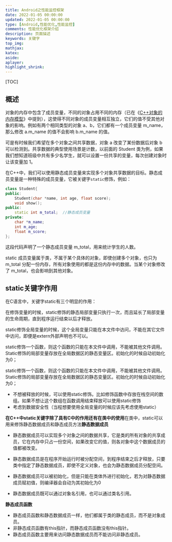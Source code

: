 ```yaml
---
title: Android之性能监控框架
date: 2022-01-05 00:00:00
updated: 2022-01-05 00:00:00
type: [Android,性能优化,性能监控]
comments: 性能优化框架介绍
description: 页面描述
keywords: 关键字
top_img:
mathjax:
katex:
aside:
aplayer:
highlight_shrink:
---
```


[TOC]

## 概述

对象的内存中包含了成员变量，不同的对象占用不同的内存（已在《[C++对象的内存模型](http://c.biancheng.net/view/vip_2218.html)》中提到），这使得不同对象的成员变量相互独立，它们的值不受其他对象的影响。例如有两个相同类型的对象 a、b，它们都有一个成员变量 m_name，那么修改 a.m_name 的值不会影响 b.m_name 的值。

可是有时候我们希望在多个对象之间共享数据，对象 a 改变了某份数据后对象 b 可以检测到。共享数据的典型使用场景是计数，以前面的 Student 类为例，如果我们想知道班级中共有多少名学生，就可以设置一份共享的变量，每次创建对象时让该变量加 1。

在C++中，我们可以使用静态成员变量来实现多个对象共享数据的目标。静态成员变量是一种特殊的成员变量，它被关键字`static`修饰，例如：

```c++
class Student{
public:
    Student(char *name, int age, float score);
    void show();
public:
    static int m_total;  //静态成员变量
private:
    char *m_name;
    int m_age;
    float m_score;
};
```

这段代码声明了一个静态成员变量 m_total，用来统计学生的人数。

static 成员变量属于类，不属于某个具体的对象，即使创建多个对象，也只为 m_total 分配一份内存，所有对象使用的都是这份内存中的数据。当某个对象修改了 m_total，也会影响到其他对象。







## static关键字作用

在C语言中，关键字static有三个明显的作用：

在修饰变量的时候，static修饰的静态局部变量只执行一次，而且延长了局部变量的生命周期，直到程序运行结束以后才释放。

static修饰全局变量的时候，这个全局变量只能在本文件中访问，不能在其它文件中访问，即便是extern外部声明也不可以。

static修饰一个函数，则这个函数的只能在本文件中调用，不能被其他文件调用。Static修饰的局部变量存放在全局数据区的静态变量区。初始化的时候自动初始化为0；

static修饰一个函数，则这个函数的只能在本文件中调用，不能被其他文件调用。Static修饰的局部变量存放在全局数据区的静态变量区。初始化的时候自动初始化为0；

- 不想被释放的时候，可以使用static修饰。比如修饰函数中存放在栈空间的数组。如果不想让这个数组在函数调用结束释放可以使用static修饰
- 考虑到数据安全性（当程想要使用全局变量的时候应该先考虑使用static）



**在C++中static关键字除了具有C中的作用还有在类中的使用**在类中，static可以用来修饰静态数据成员和静态成员方法**静态数据成员**



- 静态数据成员可以实现多个对象之间的数据共享，它是类的所有对象的共享成员，它在内存中只占一份空间，如果改变它的值，则各对象中这个数据成员的值都被改变。
- 静态数据成员是在程序开始运行时被分配空间，到程序结束之后才释放，只要类中指定了静态数据成员，即使不定义对象，也会为静态数据成员分配空间。
- 静态数据成员可以被初始化，但是只能在类体外进行初始化，若为对静态数据成员赋初值，则编译器会自动为其初始化为0

- 静态数据成员既可以通过对象名引用，也可以通过类名引用。



**静态成员函数**

- 静态成员函数和静态数据成员一样，他们都属于类的静态成员，而不是对象成员。
- 非静态成员函数有this指针，而静态成员函数没有this指针。
- 静态成员函数主要用来访问静态数据成员而不能访问非静态成员。










